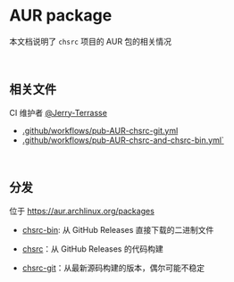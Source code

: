 <!-- -----------------------------------------------------------
 ! SPDX-License-Identifier: GFDL-1.3-or-later
 ! -------------------------------------------------------------
 ! Doc Type      : Markdown
 ! Doc Name      : README.md
 ! Doc Authors   : 曾奥然 <ccmywish@qq.com>
 ! Contributors  : Nil Null <nil@null.org>
 !               |
 ! Created On    : <2025-06-15>
 ! Last Modified : <2025-06-16>
 ! ---------------------------------------------------------- -->

# AUR package

本文档说明了 `chsrc` 项目的 AUR 包的相关情况

<br>

## 相关文件

CI 维护者 [@Jerry-Terrasse](https://github.com/Jerry-Terrasse)

- [.github/workflows/pub-AUR-chsrc-git.yml](../../.github/workflows/pub-AUR-chsrc-git.yml)
- [.github/workflows/pub-AUR-chsrc-and-chsrc-bin.yml`](../../.github/workflows/pub-AUR-chsrc-git.yml)

<br>

## 分发

位于 https://aur.archlinux.org/packages

- [chsrc-bin](https://aur.archlinux.org/packages/chsrc-bin): 从 GitHub Releases 直接下载的二进制文件

- [chsrc](https://aur.archlinux.org/packages/chsrc)：从 GitHub Releases 的代码构建

- [chsrc-git](https://aur.archlinux.org/packages/chsrc-git)：从最新源码构建的版本，偶尔可能不稳定
